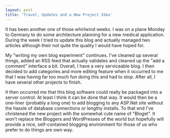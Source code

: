 ```yaml
---
layout: post
title: 'Travel, Updates and a New Project Idea'
---
```

It has been another one of those whirlwind weeks. I was on a plane Monday to Germany to do some architecture planning for a new medical application. During the week I tried to update this blog and actually managed two articles although their not quite the quality I would have hoped for.

My "writing my own blog experiment" continues. I've cleaned up several things, added an RSS feed that actually validates and cleaned up the "add a comment" interface a bit. Overall, I have a very serviceable blog. I then decided to add categories and more editing feature when it occurred to me that I was having far too much fun doing this and had to stop. After all, I have several other projects to finish.

It then occurred me that this blog software could really be packaged into a server control. At least I think it can be done that way. It would then be a one-liner (probably a long one) to add blogging to any ASP.Net site without the hassle of database connections or lengthy installs. To that end I've christened the new project with the somewhat cute name of "Bloget". It won't replace the Bloggers and WordPresses of the world but hopefully will provide a nice, self-contained blogging environment for those of us who prefer to do things are own way.   


